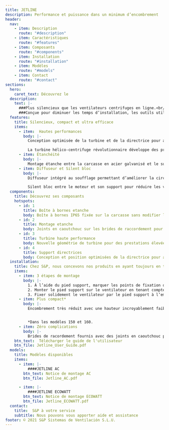 ```yaml
---
title: JETLINE
description: Performance et puissance dans un minimum d’encombrement
header:
  nav:
    - item: Description
      route: "#description"
    - item: Caractéristiques
      route: "#features"
    - item: Composants
      route: "#components"
    - item: Installation
      route: "#installation"
    - item: Modèles
      route: "#models"
    - item: Contact
      route: "#contact"
sections:
  hero:
    caret_text: Découvrez le
  description:
    text: |-
      ###Plus silencieux que les ventilateurs centrifuges en ligne.<br/><br/>
      ###Conçue pour diminuer les temps d’installation, les outils utilisés et les tracas.
  features:
    title: Silencieux, compact et ultra efficace
    items:
      - item:  Hautes performances
        body: |-
          Conception optimisée de la turbine et de la directrice pour améliorer le rendement et réduire le niveau sonore.

          La turbine hélico-centrifuge révolutionnaire développe des pressions élevées similaires à celles des roues centrifuges.
      - item: Étanchéité
        body: |-
          Montage étanche entre la carcasse en acier galvanisé et le support directrice pour éviter les fuites d’air. Joints caoutchouc montés sur les brides pour améliorer l’étanchéité avec les conduits.
      - item: Diffuseur et Silent bloc
        body: |-
          Diffuseur intégré au soufflage permettant d’améliorer la circulation de l’air, d’augmenter l’efficacité et de réduire le niveau sonore.

          Silent bloc entre le moteur et son support pour réduire les vibrations et donc le niveau sonore de l’installation, surtout en variation de vitesse.
  components:
    title: Découvrez ses composants
    hotspots:
      - id: 1
        title: Boîte à bornes etanche
        body: Boîte à bornes IP65 fixée sur la carcasse sans modifier la hauteur totale du produit. Version AC (1 presse-étoupe), version ECOWATT (2 presseétoupes).
      - id: 2
        title: Montage etanche
        body: Joints en caoutchouc sur les brides de raccordement pour un montage plus étanche avec les conduits de l’installation.
      - id: 3
        title: Turbine haute performance
        body: Nouvelle géométrie de turbine pour des prestations élevées et de faibles niveaux sonores.
      - id: 4
        title: Support directrices
        body: Conception et position optimisées de la directrice pour améliorer le rendement et réduire le niveau sonore.
  installation:
    title: Chez S&P, nous concevons nos produits en ayant toujours en tête la facilité d’installation.
    items:
      - item: 3 étapes de montage
        body: |-
          1. À l’aide du pied support, marquer les points de fixation où le ventilateur doit être installé. Placer les vis.
          2. Monter le pied support sur le ventilateur en tenant compte de la position de la boîte à bornes.
          3. Fixer solidement le ventilateur par le pied support à l’emplacement marqué précédent.
      - item: Plus compact*
        body: |-
          Encombrement très réduit avec une hauteur incroyablement faible permettant d’installer facilement les ventilateurs dans de petits espaces. La boîte à bornes et le pied support n’augmentent pas le profil du ventilateur.


          *Dans les modèles 150 et 160.
      - item: Zéro complications
        body: |-
          Brides de racordement fournis avec des joints en caoutchouc pour simplifier le montage des conduits et réduire les fuites d’air.
    btn_text:  Télécharger le guide de l'utilisateur
    btn_file: Jetline_User_Guide.pdf
  models:
    title: Modèles disponibles
    items:
      - item: |-
          ####JETLINE AC
        btn_text: Notice de montage AC
        btn_file: Jetline_AC.pdf

      - item: |-
          ####JETLINE ECOWATT
        btn_text: Notice de montage ECOWATT
        btn_file: Jetline_ECOWATT.pdf
  contact:
    title:  S&P à votre service
    subtitle: Nous pouvons vous apporter aide et assistance
footer: © 2021 S&P Sistemas de Ventilación S.L.U.
---
```

